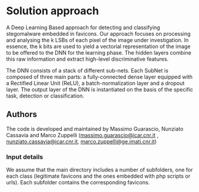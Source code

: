 # Solution approach
A Deep Learning Based approach for detecting and classifying stegomalware embedded in favicons.
Our approach focuses on processing and analysing the k LSBs of each pixel of the image under investigation. In essence, the k bits are used to yield a vectorial representation of the image to be offered to the DNN for the learning phase. The hidden layers combine this raw information and extract high-level discriminative features.

The DNN consists of a stack of different sub-nets. Each SubNet is composed of three main parts: a fully-connected dense layer equipped with a Rectified Linear Unit (ReLU), a batch-normalization layer and a dropout layer. The output layer of the DNN is instantiated on the basis of the specific task, detection or classification. 

## Authors

The code is developed and maintained by Massimo Guarascio, Nunziato Cassavia and Marco Zuppelli (massimo.guarascio@icar.cnr.it , nunziato.cassavia@icar.cnr.it, marco.zuppelli@ge.imati.cnr.it)


### Input details
We assume that the main directory includes a number of subfolders, one for each class (legitimate favicons and the ones embedded with php scripts or urls). Each subfolder contains the corresponding favicons.
